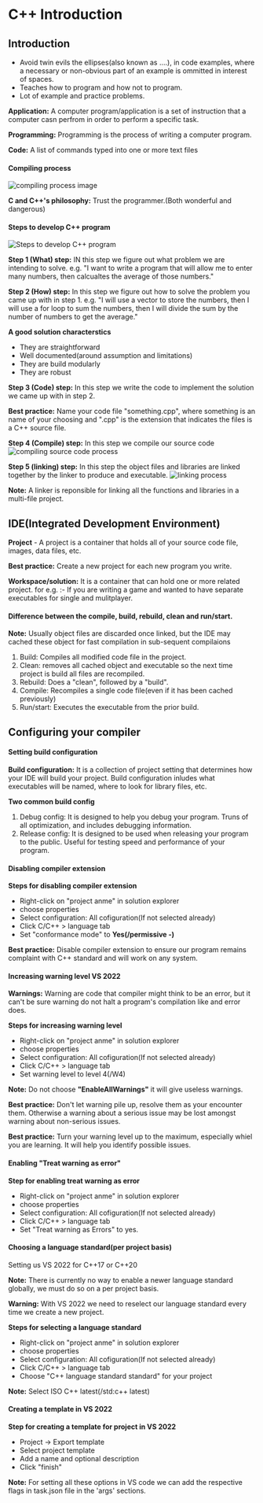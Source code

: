 # C++ Introduction

## Introduction
- Avoid twin evils the ellipses(also known as ....), in code examples, where a necessary or non-obvious part of an example is ommitted in interest of spaces.
- Teaches how to program and how not to program.
- Lot of example and practice problems.

**Application:** A computer program/application is a set of instruction that a computer casn perfrom in order to perform a specific task.

**Programming:** Programming is the process of writing a computer program.

**Code:** A list of commands typed into one or more text files

#### Compiling process
![compiling process image](images/compiling_process.png)

**C and C++'s philosophy:** Trust the programmer.(Both wonderful and dangerous)

#### Steps to develop C++ program

![Steps to develop C++ program](images/steps_to_develop_cpp_program.png)

**Step 1 (What) step:** IN this step we figure out what problem we are intending to solve.
e.g. "I want to write a program that will allow me to enter many numbers, then calcualtes the average of those numbers."

**Step 2 (How) step:** In this step we figure out how to solve the problem you came up with in step 1.
e.g. "I will use a vector to store the numbers, then I will use a for loop to sum the numbers, then I will divide the sum by the number of numbers to get the average."

**A good solution characterstics**
- They are straightforward
- Well documented(around assumption and limitations)
- They are build modularly
- They are robust

**Step 3 (Code) step:** In this step we write the code to implement the solution we came up with in step 2.

**Best practice:** Name your code file "something.cpp", where something is an name of your choosing and ".cpp" is the extension that indicates the files is a C++ source file.

**Step 4 (Compile) step:** In this step we compile our source code
![compiling source code process](images/comiling_source_code_to_obj_file.png)

**Step 5 (linking) step:** In this step the object files and libraries are linked together by the linker to produce and executable.
![linking process](images/linking_process.png)


**Note:** A linker is reponsible for linking all the functions and libraries in a multi-file project.

## IDE(Integrated Development Environment)

**Project** - A project is a container that holds all of your source code file, images, data files, etc.

**Best practice:** Create a new project for each new program you write.

**Workspace/solution:** It is a container that can hold one or more related project.
for e.g. :- If you are writing a game and wanted to have separate executables for single and mulitplayer.

#### Difference between the compile, build, rebuild, clean and run/start.

**Note:** Usually object files are discarded once linked, but the IDE may cached these object for fast compilation in sub-sequent compilaions
1. Build: Compiles all modified code file in the project.
1. Clean: removes all cached object and executable so the next time project is build all files are recompiled.
1. Rebuild: Does a "clean", followed by a "build".
1. Compile: Recompiles a single code file(even if it has been cached previously)
1. Run/start: Executes the executable from the prior build.

## Configuring your compiler

#### Setting build configuration
**Build configuration:** It is a collection of project setting that determines how your IDE will build your project. Build configuration inludes what executables will be named, where to look for library files, etc.

**Two common build config**
1. Debug config: It is designed to help you debug your program. Truns of all optimization, and includes debugging information.
1. Release config: It is designed to be used when releasing your program to the public. Useful for testing speed and performance of your program.

#### **Disabling compiler extension**

**Steps for disabling compiler extension**
- Right-click on "project anme" in solution explorer
- choose properties
- Select configuration: All cofiguration(If not selected already)
- Click C/C++ > language tab
- Set "conformance mode" to **Yes(/permissive -)**

**Best practice:** Disable compiler extension to ensure our program remains complaint with C++ standard and will work on any system. 

#### **Increasing warning level VS 2022**
**Warnings:** Warning are code that compiler might think to be an error, but it can't be sure warning do not halt a program's compilation like and error does.

**Steps for increasing warning level**
- Right-click on "project anme" in solution explorer
- choose properties
- Select configuration: All cofiguration(If not selected already)
- Click C/C++ > language tab
- Set warning level to level 4(/W4)

**Note:** Do not choose **"EnableAllWarnings"** it will give useless warnings.

**Best practice:** Don't let warning pile up, resolve them as your encounter them. Otherwise a warning about a serious issue may be lost amongst warning about non-serious issues.

**Best practice:** Turn your warning level up to the maximum, especially whiel you are learning. It will help you identify possible issues.

#### Enabling "Treat warning as error"

**Step for enabling treat warning as error**
- Right-click on "project anme" in solution explorer
- choose properties
- Select configuration: All cofiguration(If not selected already)
- Click C/C++ > language tab
- Set "Treat warning as Errors" to yes.

#### Choosing a language standard(per project basis)

Setting us VS 2022 for C++17 or C++20

**Note:** There is currently no way to enable a newer language standard globally, we must do so on a per project basis.

**Warning:** With VS 2022 we need to reselect our language standard every time we create a new project.

**Steps for selecting a language standard**
- Right-click on "project anme" in solution explorer
- choose properties
- Select configuration: All cofiguration(If not selected already)
- Click C/C++ > language tab
- Choose "C++ language standard standard" for your project

**Note:** Select ISO C++ latest(/std:c++ latest)

#### Creating a template in VS 2022

**Step for creating a template for project in VS 2022**
- Project -> Export template
- Select project template
- Add a name and optional description
- Click "finish"

**Note:** For setting all these options in VS code we can add the respective flags in task.json file in the 'args' sections.